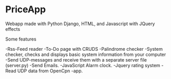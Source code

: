 # PriceApp
Webapp made with Python Django, HTML, and Javascript with JQuery effects

Some features

-Rss-Feed reader
-To-Do page with CRUDS
-Palindrome checker
-System checker, checks and displays basic system information from your computer
-Send UDP-messages and receive them with a separate server file (server.py)
-Send Emails.
-JavaScript Alarm clock.
-Jquery rating system
-Read UDP data from OpenCpn -app.